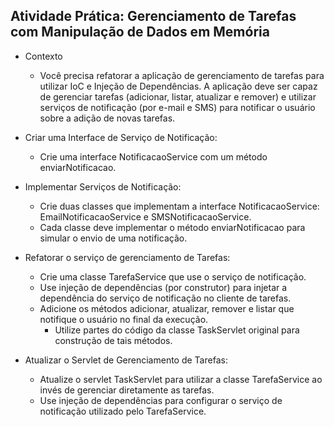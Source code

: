 ## Atividade Prática: Gerenciamento de Tarefas com Manipulação de Dados em Memória

- Contexto
  - Você precisa refatorar a aplicação de gerenciamento de tarefas para utilizar IoC e Injeção de Dependências. A aplicação deve ser capaz de gerenciar tarefas (adicionar, listar, atualizar e remover) e utilizar serviços de notificação (por e-mail e SMS) para notificar o usuário sobre a adição de novas tarefas.


- Criar uma Interface de Serviço de Notificação:
  - Crie uma interface NotificacaoService com um método enviarNotificacao.


- Implementar Serviços de Notificação:
  - Crie duas classes que implementam a interface NotificacaoService: EmailNotificacaoService e SMSNotificacaoService.
  - Cada classe deve implementar o método enviarNotificacao para simular o envio de uma notificação.


- Refatorar o serviço de gerenciamento de Tarefas:
  - Crie uma classe TarefaService que use o serviço de notificação.
  - Use injeção de dependências (por construtor) para injetar a dependência do serviço de notificação no cliente de tarefas.
  - Adicione os métodos adicionar, atualizar, remover e listar que notifique o usuário no final da execução.
    - Utilize partes do código da classe TaskServlet original para construção de tais métodos.


- Atualizar o Servlet de Gerenciamento de Tarefas:
  - Atualize o servlet TaskServlet para utilizar a classe TarefaService ao invés de gerenciar diretamente as tarefas.
  - Use injeção de dependências para configurar o serviço de notificação utilizado pelo TarefaService.